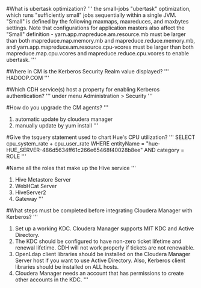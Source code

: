 #What is ubertask optimization?
'''
the small-jobs "ubertask" optimization, which runs "sufficiently small" jobs sequentially within a single JVM. "Small" is defined by the following maxmaps, maxreduces, and maxbytes settings. 
Note that configurations for application masters also affect the "Small" definition - yarn.app.mapreduce.am.resource.mb must be larger than both mapreduce.map.memory.mb and mapreduce.reduce.memory.mb, and yarn.app.mapreduce.am.resource.cpu-vcores must be larger than both mapreduce.map.cpu.vcores and mapreduce.reduce.cpu.vcores to enable ubertask. 
'''

#Where in CM is the Kerberos Security Realm value displayed?
'''
HADOOP.COM
'''

#Which CDH service(s) host a property for enabling Kerberos authentication?
'''
under menu Administration > Security
'''

#How do you upgrade the CM agents?
'''
1. automatic update by cloudera manager
2. manually update by yum install
'''

#Give the tsquery statement used to chart Hue's CPU utilization?
'''
SELECT cpu_system_rate + cpu_user_rate WHERE entityName = "hue-HUE_SERVER-486d5634ff61c266e65468f40028b8ee" AND category = ROLE
'''

#Name all the roles that make up the Hive service
'''
1. Hive Metastore Server
2. WebHCat Server
3. HiveServer2
4. Gateway
'''

#What steps must be completed before integrating Cloudera Manager with Kerberos?
'''
1. Set up a working KDC. Cloudera Manager supports MIT KDC and Active Directory.
2. The KDC should be configured to have non-zero ticket lifetime and renewal lifetime. CDH will not work properly if tickets are not renewable.
3. OpenLdap client libraries should be installed on the Cloudera Manager Server host if you want to use Active Directory. Also, Kerberos client libraries should be installed on ALL hosts.
4. Cloudera Manager needs an account that has permissions to create other accounts in the KDC.
'''
